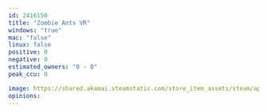 ```yaml
---
id: 2416150
title: "Zombie Ants VR"
windows: "true"
mac: "false"
linux: false
positive: 0
negative: 0
estimated_owners: "0 - 0"
peak_ccu: 0

image: https://shared.akamai.steamstatic.com/store_item_assets/steam/apps/2416150/header.jpg?t=1685722047
opinions:
---
```

